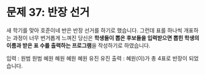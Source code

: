 # 문제 37: 반장 선거

새 학기를 맞아 호준이네 반은 반장 선거를 하기로 했습니다. 그런데 표를 하나씩 개표하는 과정이 너무 번거롭게 느껴진 당신은 **학생들이 뽑은 후보들을 입력받으면 뽑힌 학생의 이름과 받은 표 수를 출력하는 프로그램**을 작성하기로 하였습니다.

입력 : 원범 원범 혜원 혜원 혜원 혜원 유진 유진
출력 : 혜원(이)가 총 4표로 반장이 되었습니다.